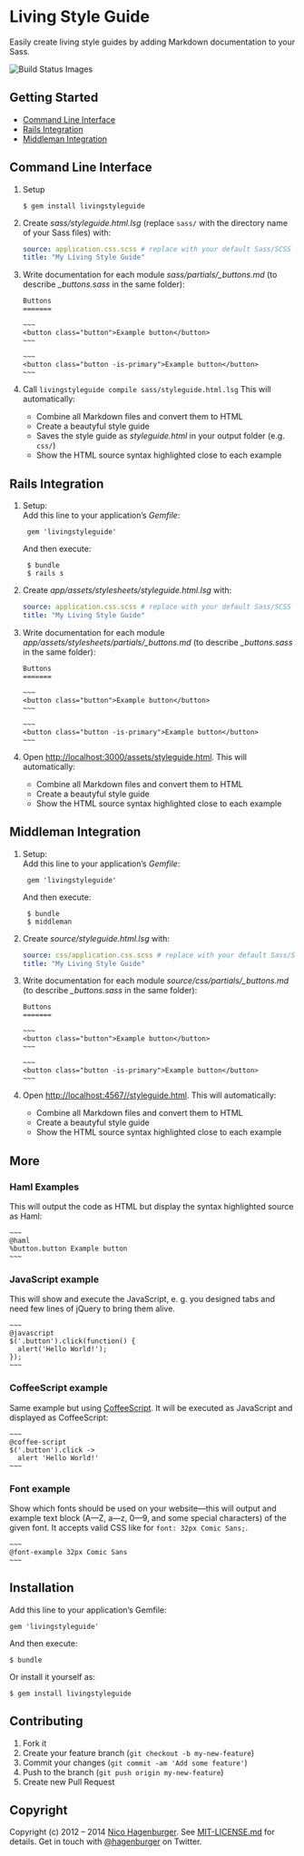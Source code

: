 # Living Style Guide

Easily create living style guides by adding Markdown documentation to
your Sass.

![Build Status Images](https://travis-ci.org/hagenburger/livingstyleguide.png)


## Getting Started

* [Command Line Interface](#command-line-interface)
* [Rails Integration](#rails-integration)
* [Middleman Integration](#middleman-integration)


## Command Line Interface

1) Setup
   ```
   $ gem install livingstyleguide
   ```

2) Create *_sass/styleguide.html.lsg_* (replace `sass/` with the directory name of your Sass files) with:
   ``` yaml
   source: application.css.scss # replace with your default Sass/SCSS file name
   title: "My Living Style Guide"
   ```

3) Write documentation for each module *sass/partials/_buttons.md* (to describe *_buttons.sass* in the same folder):

       Buttons
       =======

       ~~~
       <button class="button">Example button</button>
       ~~~ 

       ~~~
       <button class="button -is-primary">Example button</button>
       ~~~ 

4) Call `livingstyleguide compile sass/styleguide.html.lsg`
   This will automatically:
   * Combine all Markdown files and convert them to HTML
   * Create a beautyful style guide
   * Saves the style guide as _styleguide.html_ in your output folder (e.g. `css/`)
   * Show the HTML source syntax highlighted close to each example


## Rails Integration

1) Setup:  
   Add this line to your application’s _Gemfile_:

   ```
    gem 'livingstyleguide'
   ```

   And then execute:

   ```
    $ bundle
    $ rails s
   ```

2) Create *_app/assets/stylesheets/styleguide.html.lsg_* with:
   ``` yaml
   source: application.css.scss # replace with your default Sass/SCSS file name
   title: "My Living Style Guide"
   ```

3) Write documentation for each module *app/assets/stylesheets/partials/_buttons.md* (to describe *_buttons.sass* in the same folder):

       Buttons
       =======

       ~~~
       <button class="button">Example button</button>
       ~~~ 

       ~~~
       <button class="button -is-primary">Example button</button>
       ~~~ 

4) Open <http://localhost:3000/assets/styleguide.html>.
   This will automatically:
   * Combine all Markdown files and convert them to HTML
   * Create a beautyful style guide
   * Show the HTML source syntax highlighted close to each example


## Middleman Integration

1) Setup:  
   Add this line to your application’s _Gemfile_:

   ```
    gem 'livingstyleguide'
   ```

   And then execute:

   ```
    $ bundle
    $ middleman
   ```

2) Create *_source/styleguide.html.lsg_* with:
   ``` yaml
   source: css/application.css.scss # replace with your default Sass/SCSS file name
   title: "My Living Style Guide"
   ```

3) Write documentation for each module *source/css/partials/_buttons.md* (to describe *_buttons.sass* in the same folder):

       Buttons
       =======

       ~~~
       <button class="button">Example button</button>
       ~~~ 

       ~~~
       <button class="button -is-primary">Example button</button>
       ~~~ 

4) Open <http://localhost:4567//styleguide.html>.
   This will automatically:
   * Combine all Markdown files and convert them to HTML
   * Create a beautyful style guide
   * Show the HTML source syntax highlighted close to each example


## More

### Haml Examples

This will output the code as HTML but display the syntax highlighted
source as Haml:

    ~~~
    @haml
    %button.button Example button
    ~~~


### JavaScript example

This will show and execute the JavaScript, e. g. you designed tabs and
need few lines of jQuery to bring them alive.

    ~~~
    @javascript
    $('.button').click(function() {
      alert('Hello World!');
    });
    ~~~


### CoffeeScript example

Same example but using [CoffeeScript](http://coffeescript.org). It will be
executed as JavaScript and displayed as CoffeeScript:

    ~~~
    @coffee-script
    $('.button').click ->
      alert 'Hello World!'
    ~~~


### Font example

Show which fonts should be used on your website—this will output and example text block (A—Z, a—z, 0—9, and some special characters) of the given font. It accepts valid CSS like for `font: 32px Comic Sans;`.

    ~~~
    @font-example 32px Comic Sans
    ~~~


## Installation

Add this line to your application’s Gemfile:

    gem 'livingstyleguide'

And then execute:

    $ bundle

Or install it yourself as:

    $ gem install livingstyleguide


## Contributing

1. Fork it
2. Create your feature branch (`git checkout -b my-new-feature`)
3. Commit your changes (`git commit -am 'Add some feature'`)
4. Push to the branch (`git push origin my-new-feature`)
5. Create new Pull Request


## Copyright

Copyright (c) 2012 – 2014 [Nico Hagenburger](http://www.hagenburger.net).
See [MIT-LICENSE.md](MIT-LICENSE.md) for details.
Get in touch with [@hagenburger](http://twitter.com/hagenburger) on Twitter.
